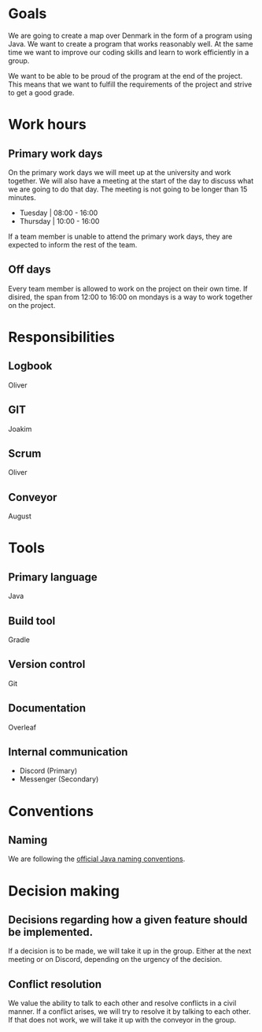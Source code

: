 # Goals

We are going to create a map over Denmark in the form of a program using Java. We want to create a program that works reasonably well. At the same time we want to improve our coding skills and learn to work efficiently in a group.

We want to be able to be proud of the program at the end of the project. This means that we want to fulfill the requirements of the project and strive to get a good grade.

# Work hours

## Primary work days

On the primary work days we will meet up at the university and work together. We will also have a meeting at the start of the day to discuss what we are going to do that day. The meeting is not going to be longer than 15 minutes.

- Tuesday | 08:00 - 16:00
- Thursday | 10:00 - 16:00

If a team member is unable to attend the primary work days, they are expected to inform the rest of the team.

## Off days

Every team member is allowed to work on the project on their own time. If disired, the span from 12:00 to 16:00 on mondays is a way to work together on the project.

# Responsibilities

## Logbook

Oliver

## GIT

Joakim

## Scrum

Oliver

## Conveyor

August

# Tools

## Primary language

Java

## Build tool

Gradle

## Version control

Git

## Documentation

Overleaf

## Internal communication

- Discord (Primary)
- Messenger (Secondary)

# Conventions

## Naming

We are following the [official Java naming conventions](https://docs.oracle.com/javase/tutorial/java/nutsandbolts/variables.html).

# Decision making

## Decisions regarding how a given feature should be implemented.

If a decision is to be made, we will take it up in the group. Either at the next meeting or on Discord, depending on the urgency of the decision.

## Conflict resolution

We value the ability to talk to each other and resolve conflicts in a civil manner. If a conflict arises, we will try to resolve it by talking to each other. If that does not work, we will take it up with the conveyor in the group.

